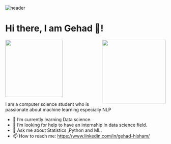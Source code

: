 ![header](https://github.com/geehaad/header.jpg)

# Hi there, I am Gehad 👋!

<!--
**geehaad/geehaad** is a ✨ _special_ ✨ repository because its `README.md` (this file) appears on your GitHub profile.
-->
<img align="right" src="https://media.giphy.com/media/u18KbOWs65HFK/giphy.gif" width="200"/>

<img height="180em" src="https://github-readme-stats.vercel.app/api?username=geehaad&show_icons=true&hide_border=true&&count_private=true&include_all_commits=true" />

I am a computer science student who is passionate about machine learning especially NLP

- 🌱 I’m currently learning Data science.
- 🤔 I’m looking for help to have an internship in data science field.
- 💬 Ask me about Statistics ,Python and ML.
- 📫 How to reach me: https://www.linkedin.com/in/gehad-hisham/

